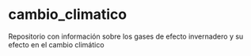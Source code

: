# cambio_climatico
Repositorio con información sobre los gases de efecto invernadero y su efecto en el cambio climático
